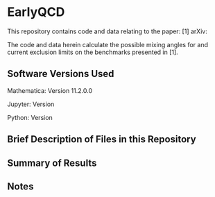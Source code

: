 # EarlyQCD

This repository contains code and data relating to the paper: [1] arXiv:

The code and data herein calculate the possible mixing angles for and current exclusion limits on the benchmarks presented in [1].

## Software Versions Used
Mathematica: Version 11.2.0.0

Jupyter: Version 

Python: Version 

## Brief Description of Files in this Repository


## Summary of Results


## Notes
